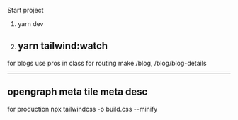 Start project

1. yarn dev
2. yarn tailwind:watch
   ------
for blogs use
pros in class
for routing make /blog, /blog/blog-details

-----
opengraph 
meta tile 
meta desc
----
for production
npx tailwindcss -o build.css --minify
